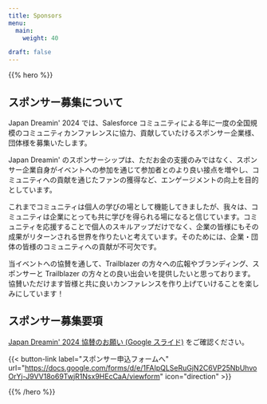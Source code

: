 ```yaml
---
title: Sponsors
menu:
  main:
    weight: 40

draft: false
---
```


{{% hero %}}

## スポンサー募集について
Japan Dreamin' 2024 では、Salesforce コミュニティによる年に一度の全国規模のコミュニティカンファレンスに協力、貢献していたけるスポンサー企業様、団体様を募集いたします。

Japan Dreamin' のスポンサーシップは、ただお金の支援のみではなく、スポンサー企業自身がイベントへの参加を通じて参加者とのより良い接点を増やし、コミュニティへの貢献を通じたファンの獲得など、エンゲージメントの向上を目的としています。

これまでコミュニティは個人の学びの場として機能してきましたが、我々は、コミュニティは企業にとっても共に学びを得られる場になると信じています。コミュニティを応援することで個人のスキルアップだけでなく、企業の皆様にもその成果がリターンされる世界を作りたいと考えています。そのためには、企業・団体の皆様のコミュニティへの貢献が不可欠です。

当イベントへの協賛を通して、Trailblazer の方々への広報やブランディング、スポンサーと Trailblazer の方々との良い出会いを提供したいと思っております。協賛いただけます皆様と共に良いカンファレンスを作り上げていけることを楽しみにしています！


## スポンサー募集要項
[Japan Dreamin' 2024 協賛のお願い (Google スライド)](https://docs.google.com/presentation/d/1y9KZL7TBNKUnchmGAvKOkUinlb5JaNyDpCqV6uGF0BA/edit?usp=sharing) をご確認ください。

{{< button-link label="スポンサー申込フォームへ"
                url="https://docs.google.com/forms/d/e/1FAIpQLSeRuGjN2C6VP25NbUhvoOrYj-J9VV18o69TwjR1Nsx9HEcCaA/viewform"
                icon="direction" >}} 

{{% /hero %}}


<!-- Parteners list -->

<section class="content">
<h2><!--Coming Soon--></h2>
</section>